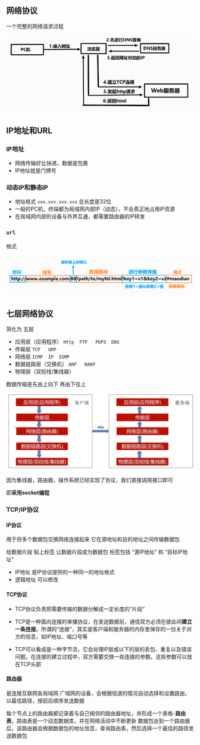 ## 网络协议



一个完整的网络请求过程

![image-20200605225330282](img/2/1.png)



## IP地址和URL

### IP地址

*   网络传输好比快递，数据是包裹
*   IP地址就是门牌号

### 动态IP和静态IP

*   地址格式    `xxx.xxx.xxx.xxx` 总长度是32位
*   一般的PC机，终端都为局域网内部IP（动态），不会真正地占用IP资源
*   在局域网内部的设备与外界互通，都需要路由器的IP转发



### `url`

格式

![image-20200605232601357](img/2/2.png)





## 七层网络协议

简化为  五层

*   应用层（应用程序）   `Http  FTP   POP3  DNS`
*   传输层   `TCP   UDP`
*   网络层   `ICMP  IP  IGMP`
*   数据链路层（交换机）   `ARP   RARP`
*   物理层（双绞线/集线器）

数据传输是先由上向下    再由下往上

![image-20200729193827962](img/2/3.png)



因为集线器，路由器，操作系统已经实现了协议，我们直接调用接口即可

即**采用socket编程** 



### TCP/IP协议

#### IP协议

用于将多个数据包交换网络连接起来  它在源地址和目的地址之间传输数据包

给数据片段 贴上标签  让数据片段成为数据包  标签包括 “源IP地址”  和  “目标IP地址”

*   IP地址 是IP协议提供的一种同一的地址格式
*   逻辑地址  可以修改

#### TCP协议

*   TCP协议负责把需要传输的数据分解成一定长度的“片段”

*   TCP是一种面向连接的单播协议，在发送数据前，通信双方必须在彼此间**建立一条连接**。所谓的“连接”，其实是客户端和服务器的内存里保存的一份关于对方的信息，如IP地址、端口号等

*   TCP可以看成是一种字节流，它会处理IP层或以下的层的丢包、重复以及错误问题。在连接的建立过程中，双方需要交换一些连接的参数。这些参数可以放在TCP头部



#### 路由器

是连接互联网各局域网  广域网的设备，会根据信道的情况自动选择和设置路由，以最佳路径，按前后顺序发送数据

每个节点上的路由器都记录着与自己相邻的路由器地址，并形成一个表格-**路由表**，路由表是一个动态数据库，并在网络活动中不断更新
数据包达到一个路由器后，该路由器会根据数据包的地址信息，查询路由表，然后选择一个最佳的路径发送数据包

